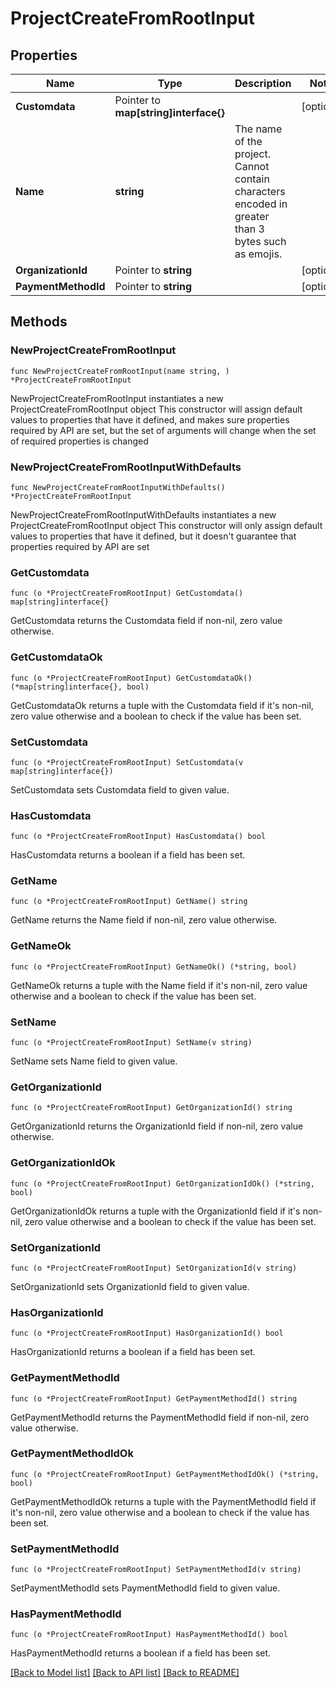 # ProjectCreateFromRootInput

## Properties

Name | Type | Description | Notes
------------ | ------------- | ------------- | -------------
**Customdata** | Pointer to **map[string]interface{}** |  | [optional] 
**Name** | **string** | The name of the project. Cannot contain characters encoded in greater than 3 bytes such as emojis. | 
**OrganizationId** | Pointer to **string** |  | [optional] 
**PaymentMethodId** | Pointer to **string** |  | [optional] 

## Methods

### NewProjectCreateFromRootInput

`func NewProjectCreateFromRootInput(name string, ) *ProjectCreateFromRootInput`

NewProjectCreateFromRootInput instantiates a new ProjectCreateFromRootInput object
This constructor will assign default values to properties that have it defined,
and makes sure properties required by API are set, but the set of arguments
will change when the set of required properties is changed

### NewProjectCreateFromRootInputWithDefaults

`func NewProjectCreateFromRootInputWithDefaults() *ProjectCreateFromRootInput`

NewProjectCreateFromRootInputWithDefaults instantiates a new ProjectCreateFromRootInput object
This constructor will only assign default values to properties that have it defined,
but it doesn't guarantee that properties required by API are set

### GetCustomdata

`func (o *ProjectCreateFromRootInput) GetCustomdata() map[string]interface{}`

GetCustomdata returns the Customdata field if non-nil, zero value otherwise.

### GetCustomdataOk

`func (o *ProjectCreateFromRootInput) GetCustomdataOk() (*map[string]interface{}, bool)`

GetCustomdataOk returns a tuple with the Customdata field if it's non-nil, zero value otherwise
and a boolean to check if the value has been set.

### SetCustomdata

`func (o *ProjectCreateFromRootInput) SetCustomdata(v map[string]interface{})`

SetCustomdata sets Customdata field to given value.

### HasCustomdata

`func (o *ProjectCreateFromRootInput) HasCustomdata() bool`

HasCustomdata returns a boolean if a field has been set.

### GetName

`func (o *ProjectCreateFromRootInput) GetName() string`

GetName returns the Name field if non-nil, zero value otherwise.

### GetNameOk

`func (o *ProjectCreateFromRootInput) GetNameOk() (*string, bool)`

GetNameOk returns a tuple with the Name field if it's non-nil, zero value otherwise
and a boolean to check if the value has been set.

### SetName

`func (o *ProjectCreateFromRootInput) SetName(v string)`

SetName sets Name field to given value.


### GetOrganizationId

`func (o *ProjectCreateFromRootInput) GetOrganizationId() string`

GetOrganizationId returns the OrganizationId field if non-nil, zero value otherwise.

### GetOrganizationIdOk

`func (o *ProjectCreateFromRootInput) GetOrganizationIdOk() (*string, bool)`

GetOrganizationIdOk returns a tuple with the OrganizationId field if it's non-nil, zero value otherwise
and a boolean to check if the value has been set.

### SetOrganizationId

`func (o *ProjectCreateFromRootInput) SetOrganizationId(v string)`

SetOrganizationId sets OrganizationId field to given value.

### HasOrganizationId

`func (o *ProjectCreateFromRootInput) HasOrganizationId() bool`

HasOrganizationId returns a boolean if a field has been set.

### GetPaymentMethodId

`func (o *ProjectCreateFromRootInput) GetPaymentMethodId() string`

GetPaymentMethodId returns the PaymentMethodId field if non-nil, zero value otherwise.

### GetPaymentMethodIdOk

`func (o *ProjectCreateFromRootInput) GetPaymentMethodIdOk() (*string, bool)`

GetPaymentMethodIdOk returns a tuple with the PaymentMethodId field if it's non-nil, zero value otherwise
and a boolean to check if the value has been set.

### SetPaymentMethodId

`func (o *ProjectCreateFromRootInput) SetPaymentMethodId(v string)`

SetPaymentMethodId sets PaymentMethodId field to given value.

### HasPaymentMethodId

`func (o *ProjectCreateFromRootInput) HasPaymentMethodId() bool`

HasPaymentMethodId returns a boolean if a field has been set.


[[Back to Model list]](../README.md#documentation-for-models) [[Back to API list]](../README.md#documentation-for-api-endpoints) [[Back to README]](../README.md)



